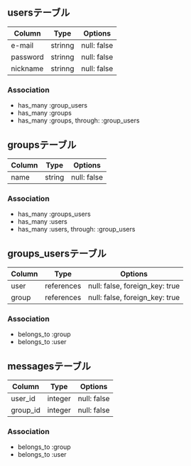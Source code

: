 ## usersテーブル

|Column|Type|Options|
|------|----|-------|
|e-mail|strinng|null: false|
|password|strinng|null: false|
|nickname|strinng|null: false|
### Association
- has_many :group_users
- has_many :groups
- has_many :groups, through: :group_users

## groupsテーブル

|Column|Type|Options|
|------|----|-------|
|name|string|null: false|

### Association
- has_many :groups_users
- has_many :users
- has_many :users, through: :group_users

## groups_usersテーブル

|Column|Type|Options|
|------|----|-------|
|user|references|null: false, foreign_key: true|
|group|references|null: false, foreign_key: true|

### Association
- belongs_to :group
- belongs_to :user

## messagesテーブル

|Column|Type|Options|
|------|----|-------|
|user_id|integer|null: false|
|group_id|integer|null: false|

### Association
- belongs_to :group
- belongs_to :user